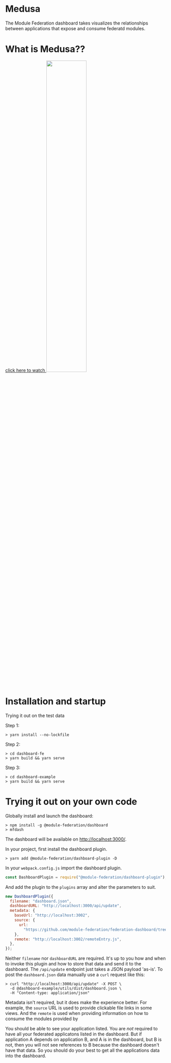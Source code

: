 # Medusa

The Module Federation dashboard takes visualizes the relationships between applications that expose and consume federatd modules.

# What is Medusa??

<a href="https://youtu.be/JkOvNPMo7Os" target="_blank">click here to watch <img width="50%" src="http://i3.ytimg.com/vi/JkOvNPMo7Os/maxresdefault.jpg"/><a>

# Installation and startup

Trying it out on the test data

Step 1:

```shell script
> yarn install --no-lockfile
```

Step 2:

```shell script
> cd dashboard-fe
> yarn build && yarn serve
```

Step 3:

```shell script
> cd dashboard-example
> yarn build && yarn serve
```

# Trying it out on your own code

Globally install and launch the dashboard:

```shell script
> npm install -g @module-federation/dashboard
> mfdash
```

The dashboard will be available on [http://localhost:3000/](http://localhost:3000/).

In your project, first install the dashboard plugin.

```shell script
> yarn add @module-federation/dashboard-plugin -D
```

In your `webpack.config.js` import the dashboard plugin.

```js
const DashboardPlugin = require("@module-federation/dashboard-plugin");
```

And add the plugin to the `plugins` array and alter the parameters to suit.

```js
new DashboardPlugin({
  filename: "dashboard.json",
  dashboardURL: "http://localhost:3000/api/update",
  metadata: {
    baseUrl: "http://localhost:3002",
    source: {
      url:
        "https://github.com/module-federation/federation-dashboard/tree/master/dashboard-example/dsl",
    },
    remote: "http://localhost:3002/remoteEntry.js",
  },
});
```

Neither `filename` nor `dashboardURL` are required. It's up to you how and when to invoke this plugin and how to store that data and send it to the dashboard. The `/api/update` endpoint just takes a JSON payload 'as-is'. To post the `dashboard.json` data manually use a `curl` request like this:

```shell script
> curl "http://localhost:3000/api/update" -X POST \
  -d @dashboard-example/utils/dist/dashboard.json \
  -H "Content-type: application/json"
```

Metadata isn't required, but it does make the experience better. For example, the `source` URL is used to provide clickable file links in some views. And the `remote` is used when providing information on how to consume the modules provided by

You should be able to see your application listed. You are _not_ required to have all your federated applicatons listed in the dashboard. But if application A depends on application B, and A is in the dashboard, but B is not, then you will not see references to B because the dashboard doesn't have that data. So you should do your best to get all the applications data into the dashboard.
